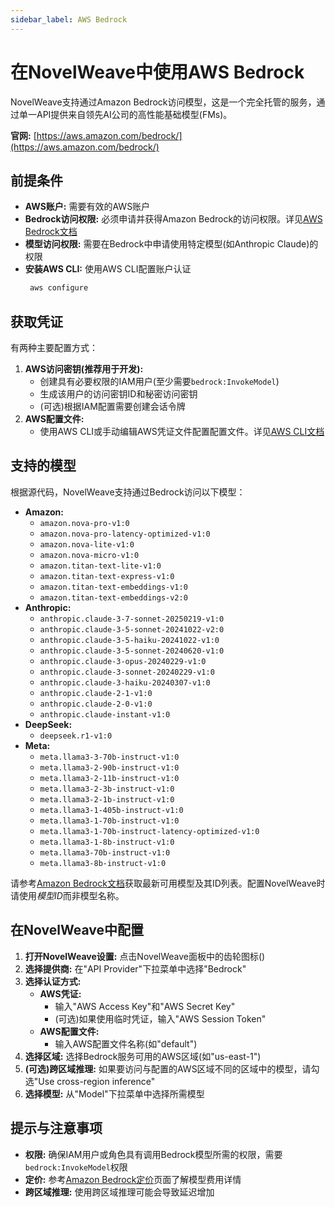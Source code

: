 ```yaml
---
sidebar_label: AWS Bedrock
---
```


# 在NovelWeave中使用AWS Bedrock

NovelWeave支持通过Amazon Bedrock访问模型，这是一个完全托管的服务，通过单一API提供来自领先AI公司的高性能基础模型(FMs)。

**官网:** [https://aws.amazon.com/bedrock/](https://aws.amazon.com/bedrock/)

## 前提条件

- **AWS账户:** 需要有效的AWS账户
- **Bedrock访问权限:** 必须申请并获得Amazon Bedrock的访问权限。详见[AWS Bedrock文档](https://docs.aws.amazon.com/bedrock/latest/userguide/getting-started.html)
- **模型访问权限:** 需要在Bedrock中申请使用特定模型(如Anthropic Claude)的权限
- **安装AWS CLI:** 使用AWS CLI配置账户认证
    ```bash
     aws configure
    ```

## 获取凭证

有两种主要配置方式：

1.  **AWS访问密钥(推荐用于开发):**
    - 创建具有必要权限的IAM用户(至少需要`bedrock:InvokeModel`)
    - 生成该用户的访问密钥ID和秘密访问密钥
    - (可选)根据IAM配置需要创建会话令牌
2.  **AWS配置文件:**
    - 使用AWS CLI或手动编辑AWS凭证文件配置配置文件。详见[AWS CLI文档](https://docs.aws.amazon.com/cli/latest/userguide/cli-configure-profiles.html)

## 支持的模型

根据源代码，NovelWeave支持通过Bedrock访问以下模型：

- **Amazon:**
    - `amazon.nova-pro-v1:0`
    - `amazon.nova-pro-latency-optimized-v1:0`
    - `amazon.nova-lite-v1:0`
    - `amazon.nova-micro-v1:0`
    - `amazon.titan-text-lite-v1:0`
    - `amazon.titan-text-express-v1:0`
    - `amazon.titan-text-embeddings-v1:0`
    - `amazon.titan-text-embeddings-v2:0`
- **Anthropic:**
    - `anthropic.claude-3-7-sonnet-20250219-v1:0`
    - `anthropic.claude-3-5-sonnet-20241022-v2:0`
    - `anthropic.claude-3-5-haiku-20241022-v1:0`
    - `anthropic.claude-3-5-sonnet-20240620-v1:0`
    - `anthropic.claude-3-opus-20240229-v1:0`
    - `anthropic.claude-3-sonnet-20240229-v1:0`
    - `anthropic.claude-3-haiku-20240307-v1:0`
    - `anthropic.claude-2-1-v1:0`
    - `anthropic.claude-2-0-v1:0`
    - `anthropic.claude-instant-v1:0`
- **DeepSeek:**
    - `deepseek.r1-v1:0`
- **Meta:**
    - `meta.llama3-3-70b-instruct-v1:0`
    - `meta.llama3-2-90b-instruct-v1:0`
    - `meta.llama3-2-11b-instruct-v1:0`
    - `meta.llama3-2-3b-instruct-v1:0`
    - `meta.llama3-2-1b-instruct-v1:0`
    - `meta.llama3-1-405b-instruct-v1:0`
    - `meta.llama3-1-70b-instruct-v1:0`
    - `meta.llama3-1-70b-instruct-latency-optimized-v1:0`
    - `meta.llama3-1-8b-instruct-v1:0`
    - `meta.llama3-70b-instruct-v1:0`
    - `meta.llama3-8b-instruct-v1:0`

请参考[Amazon Bedrock文档](https://docs.aws.amazon.com/bedrock/latest/userguide/models-supported.html)获取最新可用模型及其ID列表。配置NovelWeave时请使用*模型ID*而非模型名称。

## 在NovelWeave中配置

1.  **打开NovelWeave设置:** 点击NovelWeave面板中的齿轮图标(<Codicon name="gear" />)
2.  **选择提供商:** 在"API Provider"下拉菜单中选择"Bedrock"
3.  **选择认证方式:**
    - **AWS凭证:**
        - 输入"AWS Access Key"和"AWS Secret Key"
        - (可选)如果使用临时凭证，输入"AWS Session Token"
    - **AWS配置文件:**
        - 输入AWS配置文件名称(如"default")
4.  **选择区域:** 选择Bedrock服务可用的AWS区域(如"us-east-1")
5.  **(可选)跨区域推理:** 如果要访问与配置的AWS区域不同的区域中的模型，请勾选"Use cross-region inference"
6.  **选择模型:** 从"Model"下拉菜单中选择所需模型

## 提示与注意事项

- **权限:** 确保IAM用户或角色具有调用Bedrock模型所需的权限，需要`bedrock:InvokeModel`权限
- **定价:** 参考[Amazon Bedrock定价](https://aws.amazon.com/bedrock/pricing/)页面了解模型费用详情
- **跨区域推理:** 使用跨区域推理可能会导致延迟增加
